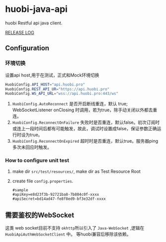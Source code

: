 # huobi-java-api
huobi Restful api java client. 

[RELEASE LOG](./RELEASE.md)

## Configuration

### 环境切换
设置api host,用于在测试，正式和Mock环境切换 

```java
HuobiConfig.API_HOST="api.huobi.pro"
HuobiConfig.REST_API_UR="https://api.huobi.pro"
HuobiConfig.WS_API_URL="wss://api.huobi.pro:443/ws"

```

1. `HuobiConfig.AutoReconnect`
   是否开启断线重连，默认 true; WebSocketListener onClosing 时调用，若为true，除手动关闭以外都去重连。 
2. `HuobiConfig.ReconnectOnFailure`
   失败时是否重连，默认false。初次订阅时或连上一段时间后都有可能触发，故此，调试时设置成false，保证参数正确运行时设为true。
3. `HuobiConfig.ReconnectOnExpired`
   超时时是否重连，默认true。服务器ping多次未回应时触发。


### How to configure unit test

1. make dir  `src/test/resources/`, make dir as Test Resource Root
2. create file `config.properties`.
    
    ``` properties
    #sample
    #apiKey=e8d23f3b-92721ba8-7b804c0f-xxxx
    #apiSecret=bd14ad47-fe8f8ed9-bf3e32df-xxxx
    ```

## 需要鉴权的WebSocket 

这类 web socket目前不支持 `okhttp`所以引入了 `Java-WebSocket` ,逻辑在`HuobiApiAuthWebSocketClient` 中。 等huobi兼容后移除该依赖。 

